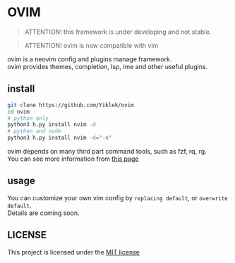 # OVIM

> ATTENTION! this framework is under developing and not stable.  

> ATTENTION! ovim is now compatible with vim

ovim is a neovim config and plugins manage framework.  
ovim provides themes, completion, lsp, ime and other useful plugins.  

## install

```bash
git clone https://github.com/Yiklek/ovim
cd ovim
# python only
python3 h.py install nvim -d
# python and node
python3 h.py install nvim -d="-n"
```

ovim depends on many third part command tools, such as fzf, rq, rg.  
You can see more information from [this page](./ovim/README.md)

## usage

You can customize your own vim config by `replacing default`, or `overwrite default`.  
Details are coming soon.

## LICENSE

This project is licensed under the [MIT license](LICENSE)
